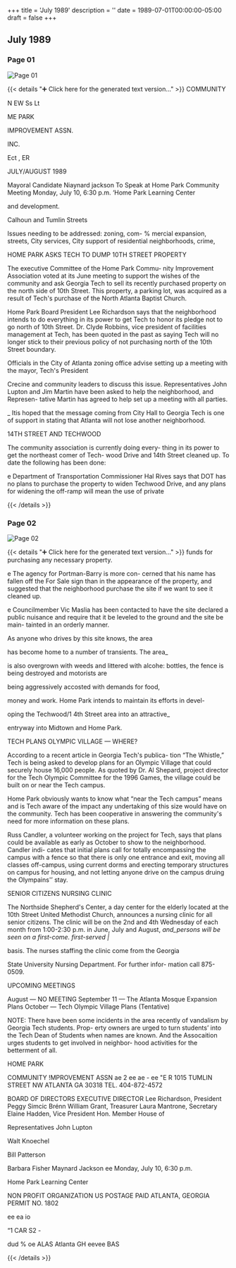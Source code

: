 +++
title = 'July 1989'
description = ''
date = 1989-07-01T00:00:00-05:00
draft = false
+++

## July 1989


### Page 01

![Page 01](/1989-07_01.jpg)

{{< details "➕ Click here for the generated text version..." >}}
COMMUNITY

N EW Ss Lt

ME PARK

IMPROVEMENT ASSN.

INC.

Ect , ER

JULY/AUGUST 1989

Mayoral Candidate
Niaynard jackson
To Speak at Home Park Community Meeting
Monday, July 10, 6:30 p.m.
‘Home Park Learning Center

and development.

Calhoun and Tumlin Streets

Issues needing to be addressed: zoning, com- %
mercial expansion, streets, City services, City
support of residential neighborhoods, crime,

HOME PARK ASKS TECH TO DUMP
10TH STREET PROPERTY

The executive Committee of the Home Park Commu-
nity Improvement Association voted at its June meeting
to support the wishes of the community and ask
Georgia Tech to sell its recently purchased property on
the north side of 10th Street. This property, a parking
lot, was acquired as a result of Tech's purchase of the
North Atlanta Baptist Church.

Home Park Board President Lee Richardson says
that the neighborhood intends to do everything in its
power to get Tech to honor its pledge not to go north
of 10th Street. Dr. Clyde Robbins, vice president of
facilities management at Tech, has been quoted in the
past as saying Tech will no longer stick to their previous
policy of not purchasing north of the 10th Street
boundary.

Officials in the City of Atlanta zoning office advise
setting up a meeting with the mayor, Tech's President

Crecine and community leaders to discuss this issue.
Representatives John Lupton and Jim Martin have
been asked to help the neighborhood, and Represen-
tative Martin has agreed to help set up a meeting with
all parties.

_ Itis hoped that the message coming from City Hall
to Georgia Tech is one of support in stating that Atlanta
will not lose another neighborhood.

14TH STREET AND TECHWOOD

The community association is currently doing every-
thing in its power to get the northeast comer of Tech-
wood Drive and 14th Street cleaned up. To date the
following has been done:

e Department of Transportation Commissioner
Hal Rives says that DOT has no plans to purchase the
property to widen Techwood Drive, and any plans for
widening the off-ramp will mean the use of private


{{< /details >}}




### Page 02

![Page 02](/1989-07_02.jpg)

{{< details "➕ Click here for the generated text version..." >}}
funds for purchasing any necessary property.

e The agency for Portman-Barry is more con-
cerned that his name has fallen off the For Sale sign
than in the appearance of the property, and suggested
that the neighborhood purchase the site if we want to
see it cleaned up.

e Councilmember Vic Maslia has been contacted
to have the site declared a public nuisance and require
that it be leveled to the ground and the site be main-
tainted in an orderly manner.

As anyone who drives by this site knows, the area

has become home to a number of transients. The area_

is also overgrown with weeds and littered with alcohe:
bottles, the fence is being destroyed and motorists are

being aggressively accosted with demands for food,

money and work.
Home Park intends to maintain its efforts in devel-

oping the Techwood/1 4th Street area into an attractive_

entryway into Midtown and Home Park.

TECH PLANS OLYMPIC VILLAGE —
WHERE?

According to a recent article in Georgia Tech's publica-
tion “The Whistle,” Tech is being asked to develop plans
for an Olympic Village that could securely house 16,000
people. As quoted by Dr. Al Shepard, project director
for the Tech Olympic Committee for the 1996 Games,
the village could be built on or near the Tech campus.

Home Park obviously wants to know what “near
the Tech campus” means and is Tech aware of the
impact any undertaking of this size would have on the
community. Tech has been cooperative in answering
the community's need for more information on these
plans.

Russ Candler, a volunteer working on the project for
Tech, says that plans could be available as early as
October to show to the neighborhood. Candler indi-
cates that initial plans call for totally encompassing the
campus with a fence so that there is only one entrance
and exit, moving all classes off-campus, using current
dorms and erecting temporary structures on campus for
housing, and not letting anyone drive on the campus
druing the Olympains'’ stay.

SENIOR CITIZENS NURSING CLINIC

The Northside Shepherd's Center, a day center for the
elderly located at the 10th Street United Methodist
Church, announces a nursing clinic for all senior citizens.
The clinic will be on the 2nd and 4th Wednesday of each
month from 1:00-2:30 p.m. in June, July and August,
_and_persons will be seen on a first-come. first-served |_

basis.
The nurses staffing the clinic come from the Georgia

State University Nursing Department. For further infor-
mation call 875-0509.

UPCOMING MEETINGS

August — NO MEETING
September 11 — The Atlanta Mosque Expansion Plans
October — Tech Olympic Village Plans (Tentative)

NOTE: There have been some incidents in the area
recently of vandalism by Georgia Tech students. Prop-
erty owners are urged to turn students’ into the Tech
Dean of Students when names are known. And the
Assocaition urges students to get involved in neighbor-
hood activities for the betterment of all.

HOME PARK

COMMUNITY !MPROVEMENT ASSN
ae 2 ee ae - ee "E R
1015 TUMLIN STREET NW ATLANTA GA 30318 TEL. 404-872-4572

BOARD OF DIRECTORS EXECUTIVE DIRECTOR
Lee Richardson, President Peggy Simcic Brénn
William Grant, Treasurer
Laura Mantrone, Secretary
Elaine Hadden, Vice President
Hon. Member House of

Representatives John Lupton

Walt Knoechel

Bill Patterson

Barbara Fisher Maynard Jackson
ee Monday, July 10, 6:30 p.m.

Home Park Learning Center

NON PROFIT
ORGANIZATION
US POSTAGE PAID
ATLANTA, GEORGIA
PERMIT NO. 1802

ee ea io

“1 CAR S2 -

dud
% oe ALAS
Atlanta GH eevee BAS


{{< /details >}}


